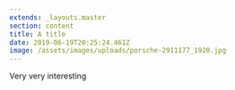 ```yaml
---
extends: _layouts.master
section: content
title: A title
date: 2019-06-19T20:25:24.461Z
image: /assets/images/uploads/porsche-2911177_1920.jpg
---
```

Very very interesting
